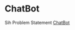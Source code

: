 # ChatBot
Sih Problem Statement
[ChatBot](https://akhincheriyan.github.io/ChatBot/ChatBot/index.html)
